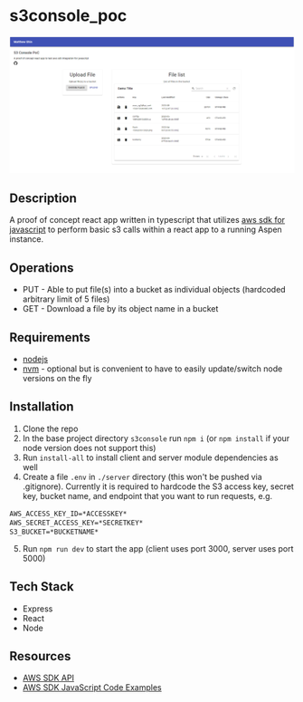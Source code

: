 # s3console_poc

![readme_screenshot](./client/public/readme_screenshot.png)

## Description

A proof of concept react app written in typescript that utilizes [aws sdk for javascript](https://docs.aws.amazon.com/sdk-for-javascript/index.html) to perform basic s3 calls within a react app to a running Aspen instance.

## Operations

- PUT - Able to put file(s) into a bucket as individual objects (hardcoded arbitrary limit of 5 files)
- GET - Download a file by its object name in a bucket

## Requirements

- [nodejs](https://nodejs.org/en/download/package-manager/#debian-and-ubuntu-based-linux-distributions-enterprise-linux-fedora-and-snap-packages)
- [nvm](https://github.com/nvm-sh/nvm#install--update-script) - optional but is convenient to have to easily update/switch node versions on the fly

## Installation

1. Clone the repo
2. In the base project directory `s3console` run `npm i` (or `npm install` if your node version does not support this)
3. Run `install-all` to install client and server module dependencies as well
4. Create a file `.env` in `./server` directory (this won't be pushed via .gitignore). Currently it is required to hardcode the S3 access key, secret key, bucket name, and endpoint that you want to run requests, e.g.

```
AWS_ACCESS_KEY_ID=*ACCESSKEY*
AWS_SECRET_ACCESS_KEY=*SECRETKEY*
S3_BUCKET=*BUCKETNAME*
```

5. Run `npm run dev` to start the app (client uses port 3000, server uses port 5000)

## Tech Stack

- Express
- React
- Node

## Resources

- [AWS SDK API](https://docs.aws.amazon.com/AWSJavaScriptSDK/latest/AWS/S3.html)
- [AWS SDK JavaScript Code Examples](https://docs.aws.amazon.com/sdk-for-javascript/v2/developer-guide/sdk-code-samples.html)
